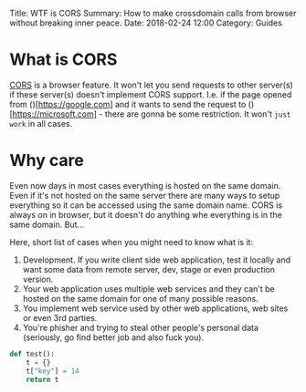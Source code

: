 Title: WTF is CORS
Summary: How to make crossdomain calls from browser without breaking inner peace.
Date: 2018-02-24 12:00
Category: Guides

# What is CORS

[CORS](https://developer.mozilla.org/en-US/docs/Web/HTTP/CORS) is
a browser feature. It won't let you send requests to other server(s) if
these server(s) doesn't implement CORS support. I.e. if the page opened
from ()[https://google.com] and it wants to send the request to
()[https://microsoft.com] - there are gonna be some restriction.
It won't `just work` in all cases.

# Why care

Even now days in most cases everything is hosted on the same domain.
Even if it's not hosted on the same server there are many ways to
setup everything so it can be accessed using the same domain name. CORS is
always on in browser, but it doesn't do anything whe everything is in
the same domain. But...

Here, short list of cases when you might need to know what is it:

1. Development. If you write client side web application, test it locally and
   want some data from remote server, dev, stage or even production version.
1. Your web application uses multiple web services and they can't be hosted on
   the same domain for one of many possible reasons.
1. You implement web service used by other web applications, web sites or even
   3rd parties.
1. You're phisher and trying to steal other people's personal data (seriously,
   go find better job and also fuck you).

```python
def test():
    t = {}
    t["key"] = 14
    return t
```
